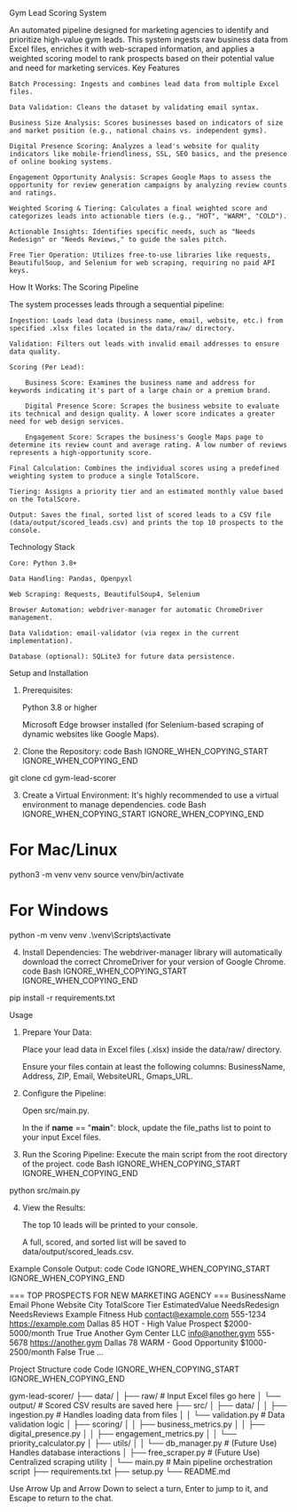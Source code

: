 Gym Lead Scoring System

An automated pipeline designed for marketing agencies to identify and prioritize high-value gym leads. This system ingests raw business data from Excel files, enriches it with web-scraped information, and applies a weighted scoring model to rank prospects based on their potential value and need for marketing services.
Key Features

    Batch Processing: Ingests and combines lead data from multiple Excel files.

    Data Validation: Cleans the dataset by validating email syntax.

    Business Size Analysis: Scores businesses based on indicators of size and market position (e.g., national chains vs. independent gyms).

    Digital Presence Scoring: Analyzes a lead's website for quality indicators like mobile-friendliness, SSL, SEO basics, and the presence of online booking systems.

    Engagement Opportunity Analysis: Scrapes Google Maps to assess the opportunity for review generation campaigns by analyzing review counts and ratings.

    Weighted Scoring & Tiering: Calculates a final weighted score and categorizes leads into actionable tiers (e.g., "HOT", "WARM", "COLD").

    Actionable Insights: Identifies specific needs, such as "Needs Redesign" or "Needs Reviews," to guide the sales pitch.

    Free Tier Operation: Utilizes free-to-use libraries like requests, BeautifulSoup, and Selenium for web scraping, requiring no paid API keys.

How It Works: The Scoring Pipeline

The system processes leads through a sequential pipeline:

    Ingestion: Loads lead data (business name, email, website, etc.) from specified .xlsx files located in the data/raw/ directory.

    Validation: Filters out leads with invalid email addresses to ensure data quality.

    Scoring (Per Lead):

        Business Score: Examines the business name and address for keywords indicating it's part of a large chain or a premium brand.

        Digital Presence Score: Scrapes the business website to evaluate its technical and design quality. A lower score indicates a greater need for web design services.

        Engagement Score: Scrapes the business's Google Maps page to determine its review count and average rating. A low number of reviews represents a high-opportunity score.

    Final Calculation: Combines the individual scores using a predefined weighting system to produce a single TotalScore.

    Tiering: Assigns a priority tier and an estimated monthly value based on the TotalScore.

    Output: Saves the final, sorted list of scored leads to a CSV file (data/output/scored_leads.csv) and prints the top 10 prospects to the console.

Technology Stack

    Core: Python 3.8+

    Data Handling: Pandas, Openpyxl

    Web Scraping: Requests, BeautifulSoup4, Selenium

    Browser Automation: webdriver-manager for automatic ChromeDriver management.

    Data Validation: email-validator (via regex in the current implementation).

    Database (optional): SQLite3 for future data persistence.

Setup and Installation

1. Prerequisites:

    Python 3.8 or higher

    Microsoft Edge browser installed (for Selenium-based scraping of dynamic websites like Google Maps).

2. Clone the Repository:
code Bash
IGNORE_WHEN_COPYING_START
IGNORE_WHEN_COPYING_END

    
git clone <your-repository-url>
cd gym-lead-scorer

  

3. Create a Virtual Environment:
It's highly recommended to use a virtual environment to manage dependencies.
code Bash
IGNORE_WHEN_COPYING_START
IGNORE_WHEN_COPYING_END

    
# For Mac/Linux
python3 -m venv venv
source venv/bin/activate

# For Windows
python -m venv venv
.\venv\Scripts\activate

  

4. Install Dependencies:
The webdriver-manager library will automatically download the correct ChromeDriver for your version of Google Chrome.
code Bash
IGNORE_WHEN_COPYING_START
IGNORE_WHEN_COPYING_END

    
pip install -r requirements.txt

  

Usage

1. Prepare Your Data:

    Place your lead data in Excel files (.xlsx) inside the data/raw/ directory.

    Ensure your files contain at least the following columns: BusinessName, Address, ZIP, Email, WebsiteURL, Gmaps_URL.

2. Configure the Pipeline:

    Open src/main.py.

    In the if __name__ == "__main__": block, update the file_paths list to point to your input Excel files.

3. Run the Scoring Pipeline:
Execute the main script from the root directory of the project.
code Bash
IGNORE_WHEN_COPYING_START
IGNORE_WHEN_COPYING_END

    
python src/main.py

  

4. View the Results:

    The top 10 leads will be printed to your console.

    A full, scored, and sorted list will be saved to data/output/scored_leads.csv.

Example Console Output:
code Code
IGNORE_WHEN_COPYING_START
IGNORE_WHEN_COPYING_END

    
=== TOP PROSPECTS FOR NEW MARKETING AGENCY ===
         BusinessName                      Email    Phone                      Website      City  TotalScore                       Tier EstimatedValue  NeedsRedesign  NeedsReviews
    Example Fitness Hub      contact@example.com  555-1234      https://example.com  Dallas          85  HOT - High Value Prospect  $2000-5000/month           True          True
 Another Gym Center LLC         info@another.gym  555-5678       https://another.gym  Dallas          78  WARM - Good Opportunity    $1000-2500/month          False          True
...

  

Project Structure
code Code
IGNORE_WHEN_COPYING_START
IGNORE_WHEN_COPYING_END

    
gym-lead-scorer/
├── data/
│   ├── raw/              # Input Excel files go here
│   └── output/           # Scored CSV results are saved here
├── src/
│   ├── data/
│   │   ├── ingestion.py    # Handles loading data from files
│   │   └── validation.py   # Data validation logic
│   ├── scoring/
│   │   ├── business_metrics.py
│   │   ├── digital_presence.py
│   │   ├── engagement_metrics.py
│   │   └── priority_calculator.py
│   ├── utils/
│   │   └── db_manager.py     # (Future Use) Handles database interactions
│   ├── free_scraper.py     # (Future Use) Centralized scraping utility
│   └── main.py             # Main pipeline orchestration script
├── requirements.txt
├── setup.py
└── README.md

  

Use Arrow Up and Arrow Down to select a turn, Enter to jump to it, and Escape to return to the chat.
